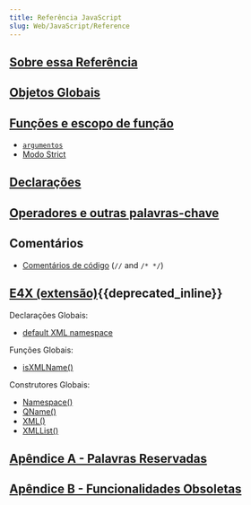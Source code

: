 ```yaml
---
title: Referência JavaScript
slug: Web/JavaScript/Reference
---
```


## [Sobre essa Referência](/pt-BR/docs/JavaScript/Reference/About)

## [Objetos Globais](/pt-BR/docs/JavaScript/Reference/Global_Objects)

<!-- TODO: page macro not supported: page('/pt-BR/docs/JavaScript/Reference/Global_Objects', 'Standard global objects (by category)') -->

## [Funções e escopo de função](/pt-BR/docs/JavaScript/Reference/Functions_and_function_scope)

- [`argumentos`](/pt-BR/docs/JavaScript/Reference/Functions_and_function_scope/arguments)
- [Modo Strict](/pt-BR/docs/JavaScript/Reference/Functions_and_function_scope/Strict_mode)

## [Declarações](/pt-BR/docs/JavaScript/Reference/Statements)



## [Operadores e outras palavras-chave](/pt-BR/docs/JavaScript/Reference/Operators)

## Comentários

- [Comentários de código](/pt-BR/docs/JavaScript/Reference/Code_comments) (`//` and `/* */`)

## [E4X (extensão)](/pt-BR/docs/E4X){{deprecated_inline}}

Declarações Globais:

- [default XML namespace](/pt-BR/docs/E4X/Processing_XML_with_E4X#Handling_namespaces)

Funções Globais:

- [isXMLName()](/pt-BR/docs/E4X:isXMLName)

Construtores Globais:

- [Namespace()](/pt-BR/docs/E4X:Namespace)
- [QName()](/pt-BR/docs/E4X:QName)
- [XML()](/pt-BR/docs/E4X:XML)
- [XMLList()](/pt-BR/docs/E4X:XMLList)

## [Apêndice A - Palavras Reservadas](/pt-BR/docs/JavaScript/Reference/Reserved_Words)

## [Apêndice B - Funcionalidades Obsoletas](/pt-BR/docs/JavaScript/Reference/Deprecated_and_obsolete_features)
